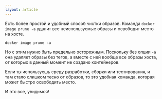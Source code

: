 ```yaml
---
layout: article
---
```

Есть более простой и удобный способ чистки образов. Команда `docker image prune -a` удалит все неиспользуемые образы и освободит место на хосте.

```
docker image prune -a
```

Но с этим нужно быть предельно осторожным. Поскольку без опции `-a` она удаляет образы без тегов, а вместе с ней вообще все образы хоста, от которых в данный момент не создано контейнеров. 

Если ты используешь среду разработки, сборки или тестирования, и там стало слишком тесно от образов, то это удобная команда, которая может быстро освободить место.

И это все, увидимся!
